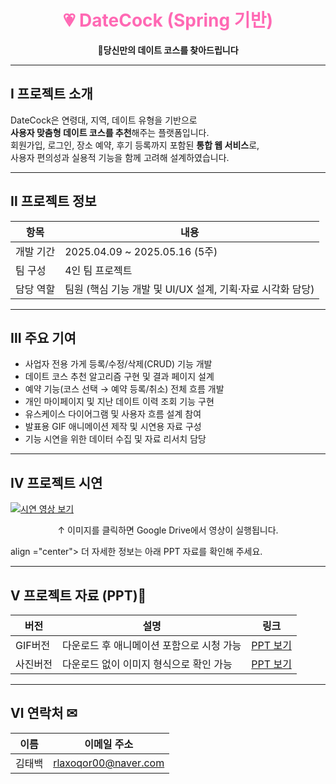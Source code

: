 <h1 align="center" style="color:#ff69b4">💗 DateCock (Spring 기반)</h1>
<p align="center"><strong>🌸당신만의 데이트 코스를 찾아드립니다</strong></p>

---

## Ⅰ 프로젝트 소개

DateCock은 연령대, 지역, 데이트 유형을 기반으로  
**사용자 맞춤형 데이트 코스를 추천**해주는 플랫폼입니다.  
회원가입, 로그인, 장소 예약, 후기 등록까지 포함된 **통합 웹 서비스**로,  
사용자 편의성과 실용적 기능을 함께 고려해 설계하였습니다.

---

## Ⅱ 프로젝트 정보

| 항목         | 내용                                                  |
|--------------|-------------------------------------------------------|
| 개발 기간     | 2025.04.09 ~ 2025.05.16 (5주)                         |
| 팀 구성       | 4인 팀 프로젝트                                       |
| 담당 역할     | 팀원 (핵심 기능 개발 및 UI/UX 설계, 기획·자료 시각화 담당) |

---

## Ⅲ 주요 기여

- 사업자 전용 가게 등록/수정/삭제(CRUD) 기능 개발
- 데이트 코스 추천 알고리즘 구현 및 결과 페이지 설계
- 예약 기능(코스 선택 → 예약 등록/취소) 전체 흐름 개발
- 개인 마이페이지 및 지난 데이트 이력 조회 기능 구현
- 유스케이스 다이어그램 및 사용자 흐름 설계 참여
- 발표용 GIF 애니메이션 제작 및 시연용 자료 구성
- 기능 시연을 위한 데이터 수집 및 자료 리서치 담당

---

## Ⅳ 프로젝트 시연

[![시연 영상 보기](https://github.com/user-attachments/assets/9ea93b32-61f9-4d68-b613-1f39a147d33e)](https://drive.google.com/file/d/1q8t6X3UdNsFdWciBhmv8sGW_iLD7Po-r/view?usp=sharing)

<p align="center">↑ 이미지를 클릭하면 Google Drive에서 영상이 실행됩니다.</p>
<p> align ="center"> 더 자세한 정보는 아래 PPT 자료를 확인해 주세요.</p>

---

## Ⅴ 프로젝트 자료 (PPT)📂

| 버전     | 설명                                        | 링크 |
|----------|---------------------------------------------|------|
| GIF버전  | 다운로드 후 애니메이션 포함으로 시청 가능   | [PPT 보기](https://docs.google.com/presentation/d/1E1e6Xc0-W3po5hTQP3lTPNWMQsfQUEbN/edit?usp=sharing) |
| 사진버전 | 다운로드 없이 이미지 형식으로 확인 가능     | [PPT 보기](https://docs.google.com/presentation/d/1IQ77WxWi4wxQ2YoMAXzDGI15P80RNm8h/edit?usp=sharing) |

---

## Ⅵ 연락처 ✉

| 이름   | 이메일 주소                                    |
|--------|------------------------------------------------|
| 김태백 | rlaxoqor00@naver.com                           |
